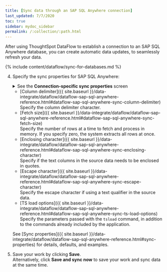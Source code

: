 ```yaml
---
title: [Sync data through an SAP SQL Anywhere connection]
last_updated: 7/7/2020
toc: true
sidebar: mydoc_sidebar
permalink: /:collection/:path.html
---
```

After using ThoughtSpot DataFlow to establish a connection to an SAP SQL Anywhere database, you can create automatic data updates, to seamlessly refresh your data.

{% include content/dataflow/sync-for-databases.md %}

4. Specify the sync properties for SAP SQL Anywhere:

   <details>
     <summary>See the <strong>Connection-specific sync properties</strong> screen</summary><p><img src="../../images/dataflow-set-sync-properties-draft.png" alt="Enter sync details" /></p>
   </details>

   <!--![Enter connection details]({{ site.baseurl }}/images/dataflow-sap-sql-anywhere-sync.png "Enter connection details")-->

   * [Column delimiter]({{ site.baseurl }}/data-integrate/dataflow/dataflow-sap-sql-anywhere-reference.html#dataflow-sap-sql-anywhere-sync-column-delimiter)<br/>Specify the column delimiter character.
   * [Fetch size]({{ site.baseurl }}/data-integrate/dataflow/dataflow-sap-sql-anywhere-reference.html#dataflow-sap-sql-anywhere-sync-fetch-size)<br/>Specify the number of rows at a time to fetch and process in memory. If you specify zero, the system extracts all rows at once.
   * [Enclosing character]({{ site.baseurl }}/data-integrate/dataflow/dataflow-sap-sql-anywhere-reference.html#dataflow-sap-sql-anywhere-sync-enclosing-character)<br/>Specify if the text columns in the source data needs to be enclosed in quotes.
   * [Escape character]({{ site.baseurl }}/data-integrate/dataflow/dataflow-sap-sql-anywhere-reference.html#dataflow-sap-sql-anywhere-sync-escape-character)<br/>Specify the escape character if using a text qualifier in the source data.
   * [TS load options]({{ site.baseurl }}/data-integrate/dataflow/dataflow-sap-sql-anywhere-reference.html#dataflow-sap-sql-anywhere-sync-ts-load-options)<br/>Specify the parameters passed with the <code>tsload</code> command, in addition to the commands already included by the application.

   See [Sync properties]({{ site.baseurl }}/data-integrate/dataflow/dataflow-sap-sql-anywhere-reference.html#sync-properties) for details, defaults, and examples.

5. Save your work by clicking **Save**.<br/>Alternatively, click **Save and sync now** to save your work and sync data at the same time.
